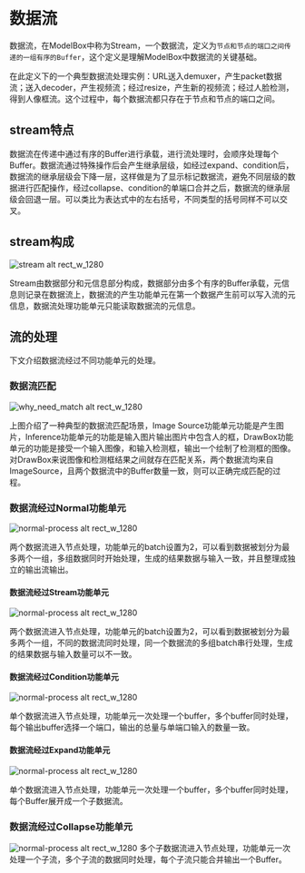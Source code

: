 # 数据流

数据流，在ModelBox中称为Stream，一个数据流，定义为```节点和节点的端口之间传递的一组有序的Buffer```，这个定义是理解ModelBox中数据流的关键基础。

在此定义下的一个典型数据流处理实例：URL送入demuxer，产生packet数据流；送入decoder，产生视频流；经过resize，产生新的视频流；经过人脸检测，得到人像框流。这个过程中，每个数据流都只存在于节点和节点的端口之间。

## stream特点

数据流在传递中通过有序的Buffer进行承载，进行流处理时，会顺序处理每个Buffer。数据流通过特殊操作后会产生继承层级，如经过expand、condition后，数据流的继承层级会下降一层，这样做是为了显示标记数据流，避免不同层级的数据进行匹配操作，经过collapse、condition的单端口合并之后，数据流的继承层级会回退一层。可以类比为表达式中的左右括号，不同类型的括号同样不可以交叉。

## stream构成

![stream alt rect_w_1280](../../assets/images/figure/conception-feature/conception/stream_construct.png)

Stream由数据部分和元信息部分构成，数据部分由多个有序的Buffer承载，元信息则记录在数据流上，数据流的产生功能单元在第一个数据产生前可以写入流的元信息，数据流处理功能单元只能读取数据流的元信息。

## 流的处理

下文介绍数据流经过不同功能单元的处理。

### 数据流匹配

![why_need_match alt rect_w_1280](../../assets/images/figure/conception-feature/conception/stream_match.png)

上图介绍了一种典型的数据流匹配场景，Image Source功能单元功能是产生图片，Inference功能单元的功能是输入图片输出图片中包含人的框，DrawBox功能单元的功能是接受一个输入图像，和输入检测框，输出一个绘制了检测框的图像。对DrawBox来说图像和检测框结果之间就存在匹配关系，两个数据流均来自ImageSource，且两个数据流中的Buffer数量一致，则可以正确完成匹配的过程。

### 数据流经过Normal功能单元

![normal-process alt rect_w_1280](../../assets/images/figure/conception-feature/conception/stream_normal_process.png)

两个数据流进入节点处理，功能单元的batch设置为2，可以看到数据被划分为最多两个一组，多组数据同时开始处理，生成的结果数据与输入一致，并且整理成独立的输出流输出。

#### 数据流经过Stream功能单元

![normal-process alt rect_w_1280](../../assets/images/figure/conception-feature/conception/stream_stream_process.png)

两个数据流进入节点处理，功能单元的batch设置为2，可以看到数据被划分为最多两个一组，不同的数据流同时处理，同一个数据流的多组batch串行处理，生成的结果数据与输入数量可以不一致。

#### 数据流经过Condition功能单元

![normal-process alt rect_w_1280](../../assets/images/figure/conception-feature/conception/stream_condition_process.png)

单个数据流进入节点处理，功能单元一次处理一个buffer，多个buffer同时处理，每个输出buffer选择一个端口，输出的总量与单端口输入的数量一致。

#### 数据流经过Expand功能单元

![normal-process alt rect_w_1280](../../assets/images/figure/conception-feature/conception/stream_expand_process.png)

单个数据流进入节点处理，功能单元一次处理一个buffer，多个buffer同时处理，每个Buffer展开成一个子数据流。

### 数据流经过Collapse功能单元

![normal-process alt rect_w_1280](../../assets/images/figure/conception-feature/conception/stream_collapse_process.png)
多个子数据流进入节点处理，功能单元一次处理一个子流，多个子流的数据同时处理，每个子流只能合并输出一个Buffer。
